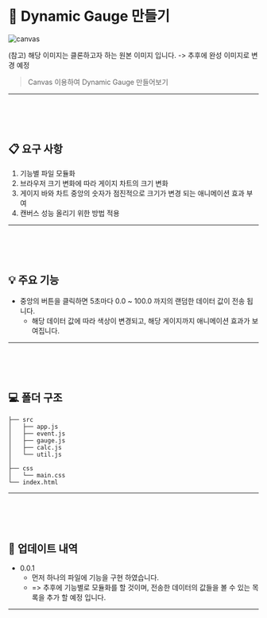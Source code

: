 # 🌈 Dynamic Gauge 만들기

![canvas](https://user-images.githubusercontent.com/76253952/133101297-3aaf4cc8-69f3-4236-9da6-3f733bf038b9.png)

(참고) 해당 이미지는 클론하고자 하는 원본 이미지 입니다. 
  -> 추후에 완성 이미지로 변경 예정
> Canvas 이용하여 Dynamic Gauge 만들어보기
---

<br>
<br>
<br>

## 📋 요구 사항
1) 기능별 파일 모듈화
2) 브라우저 크기 변화에 따라 게이지 차트의 크기 변화
3) 게이지 바와 차트 중앙의 숫자가 점진적으로 크기가 변경 되는 애니메이션 효과 부여
4) 캔버스 성능 올리기 위한 방법 적용


---
<br>
<br>
<br>



## 💡 주요 기능

- 중앙의 버튼을 클릭하면 5초마다 0.0 ~ 100.0 까지의 랜덤한 데이터 값이 전송 됩니다.
  - 해당 데이터 값에 따라 색상이 변경되고, 해당 게이지까지 애니메이션 효과가 보여집니다.


---
<br>
<br>
<br>

## 💻 폴더 구조
```
├── src
│   ├── app.js
│   ├── event.js
│   ├── gauge.js
│   ├── calc.js
│   └── util.js
│
├── css
│   └── main.css
└── index.html

```

---
<br>
<br>
<br>

## 📂 업데이트 내역
- 0.0.1
  - 먼저 하나의 파일에 기능을 구현 하였습니다.
  - => 추후에 기능별로 모듈화를 할 것이며, 전송한 데이터의 값들을 볼 수 있는 목록을 추가 할 예정 입니다.



---



